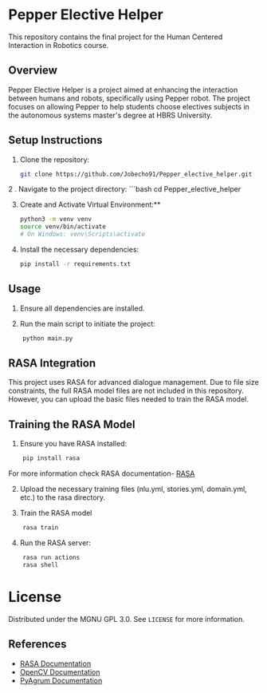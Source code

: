 # Pepper Elective Helper

This repository contains the final project for the Human Centered Interaction in Robotics course.

## Overview

Pepper Elective Helper is a project aimed at enhancing the interaction between humans and robots, specifically using Pepper robot. The project focuses on allowing Pepper to help students choose electives subjects in the autonomous systems master's degree at HBRS University.
## Setup Instructions

1. Clone the repository:
   ```bash
   git clone https://github.com/Jobecho91/Pepper_elective_helper.git

2 . Navigate to the project directory:
    ```bash
    cd Pepper_elective_helper


3. Create and Activate Virtual Environment:**

    ```bash
    python3 -m venv venv
    source venv/bin/activate  
    # On Windows: venv\Scripts\activate

4. Install the necessary dependencies:
    ```bash
    pip install -r requirements.txt


## Usage

1. Ensure all dependencies are installed.

2. Run the main script to initiate the project:
```bash
    python main.py
```
## RASA Integration

This project uses RASA for advanced dialogue management. Due to file size constraints, the full RASA model files are not included in this repository. However, you can upload the basic files needed to train the RASA model.
## Training the RASA Model

1. Ensure you have RASA installed:
```bash
    pip install rasa
```
For more information check RASA documentation- [RASA](https://rasa.com/docs/rasa/installation/installing-rasa-open-source/)

2. Upload the necessary training files (nlu.yml, stories.yml, domain.yml, etc.) to the rasa directory.

3. Train the RASA model
```bash
    rasa train
```
4. Run the RASA server:
```bash
    rasa run actions
    rasa shell
```

# License

Distributed under the MGNU GPL 3.0. See `LICENSE` for more information.
 
## References

- [RASA Documentation](https://rasa.com/docs/)
- [OpenCV Documentation](https://docs.opencv.org/)
- [PyAgrum Documentation](https://pyagrum.readthedocs.io/en/latest/)